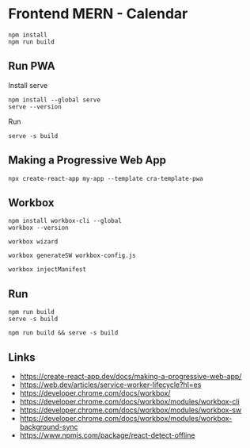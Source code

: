 # Frontend MERN - Calendar

````shell
npm install
npm run build
````

## Run PWA

Install serve

````shell
npm install --global serve
serve --version
````

Run

````shell
serve -s build
````

## Making a Progressive Web App

````shell
npx create-react-app my-app --template cra-template-pwa
````

## Workbox

```shell
npm install workbox-cli --global
workbox --version
```

```shell
workbox wizard

workbox generateSW workbox-config.js
```

```shell
workbox injectManifest
```

## Run

```shell
npm run build
serve -s build

npm run build && serve -s build
```

## Links

- https://create-react-app.dev/docs/making-a-progressive-web-app/
- https://web.dev/articles/service-worker-lifecycle?hl=es
- https://developer.chrome.com/docs/workbox/
- https://developer.chrome.com/docs/workbox/modules/workbox-cli
- https://developer.chrome.com/docs/workbox/modules/workbox-sw
- https://developer.chrome.com/docs/workbox/modules/workbox-background-sync
- https://www.npmjs.com/package/react-detect-offline